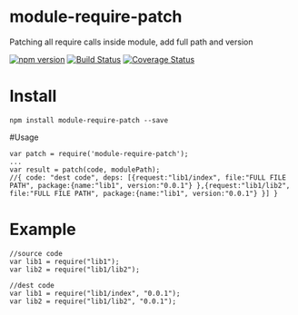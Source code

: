# module-require-patch
Patching all require calls inside module, add full path and version

[![npm version](https://badge.fury.io/js/module-require-patch.svg)](https://badge.fury.io/js/module-require-patch)
[![Build Status](https://travis-ci.org/arvitaly/module-require-patch.svg?branch=master)](https://travis-ci.org/arvitaly/module-require-patch)
[![Coverage Status](https://coveralls.io/repos/github/arvitaly/module-require-patch/badge.svg?branch=master)](https://coveralls.io/github/arvitaly/module-require-patch?branch=master)


# Install

    npm install module-require-patch --save

#Usage

    var patch = require('module-require-patch');
    ...
    var result = patch(code, modulePath);
    //{ code: "dest code", deps: [{request:"lib1/index", file:"FULL FILE PATH", package:{name:"lib1", version:"0.0.1"} },{request:"lib1/lib2", file:"FULL FILE PATH", package:{name:"lib1", version:"0.0.1"} }] }


# Example

    //source code
    var lib1 = require("lib1");
    var lib2 = require("lib1/lib2");
    
    //dest code
    var lib1 = require("lib1/index", "0.0.1");
    var lib2 = require("lib1/lib2", "0.0.1");

